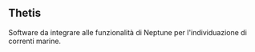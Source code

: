 ## Thetis 

Software da integrare alle funzionalità di Neptune per l'individuazione di correnti marine.


